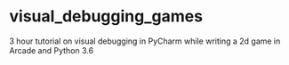 # visual_debugging_games
3 hour tutorial on visual debugging in PyCharm while writing a 2d game in Arcade and Python 3.6
